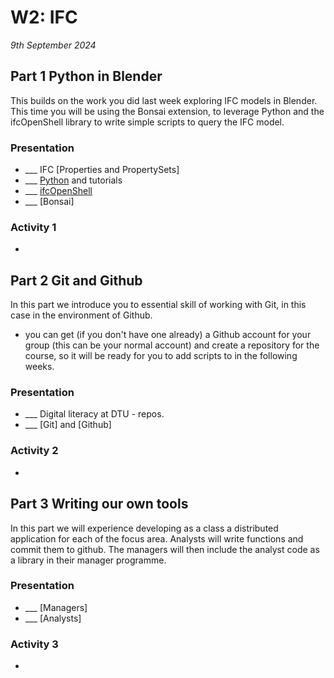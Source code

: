 # W2: IFC

*9th September 2024*

## Part 1 Python in Blender
This builds on the work you did last week exploring IFC models in Blender. This time you will be using the Bonsai extension, to leverage Python and the ifcOpenShell library  to write simple scripts to query the IFC model.

### Presentation
* ___ IFC [Properties and PropertySets]
* ___ [Python](/Concepts/Python) and tutorials
* ___ [ifcOpenShell](/Concepts/IfcOpenShell)
* ___ [Bonsai]

### Activity 1
- [](/Activities/BlenderScriptIntro)

## Part 2 Git and Github
In this part we introduce you to essential skill of working with Git, in this case in the environment of Github.
* you can get (if you don't have one already) a Github account for your group (this can be your normal account) and create a repository for the course, so it will be ready for you to add scripts to in the following weeks.
### Presentation 
* ___ Digital literacy at DTU - repos.
* ___ [Git] and [Github]

### Activity 2
- [](/Activities/GitIntro)

## Part 3 Writing our own tools
In this part we will experience developing as a class a distributed application for each of the focus area. Analysts will write functions and commit them to github. The managers will then include the analyst code as a library in their manager programme.
### Presentation
* ___ [Managers]
* ___ [Analysts]

### Activity 3
- [](/Activities/SystemEnvScriptIntro)

